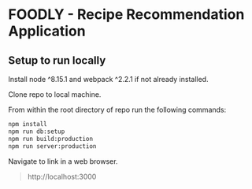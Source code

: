 # FOODLY - Recipe Recommendation Application

## Setup to run locally

Install node ^8.15.1 and webpack ^2.2.1 if not already installed.

Clone repo to local machine.

From within the root directory of repo run the following commands:

```sh
npm install
npm run db:setup
npm run build:production
npm run server:production
```

Navigate to link in a web browser.
>http://localhost:3000